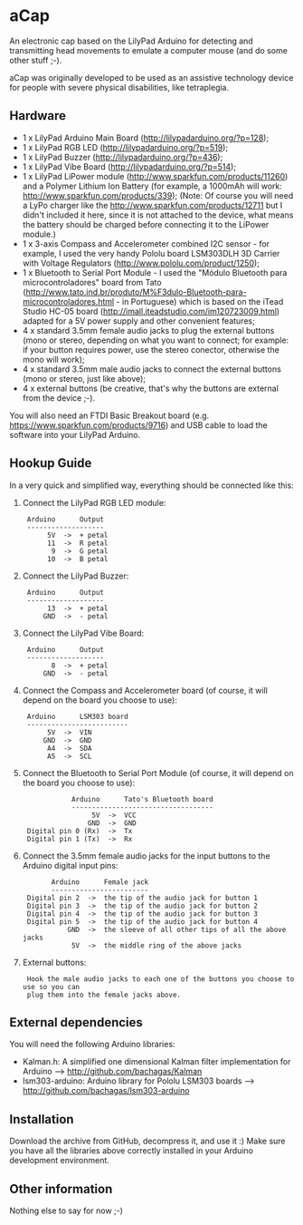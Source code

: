 aCap
====

An electronic cap based on the LilyPad Arduino for detecting and transmitting head movements to emulate a computer mouse (and do some other stuff ;-).

aCap was originally developed to be used as an assistive technology device for people with severe physical disabilities, like tetraplegia.

Hardware
--------

- 1 x LilyPad Arduino Main Board (http://lilypadarduino.org/?p=128);
- 1 x LilyPad RGB LED (http://lilypadarduino.org/?p=519);
- 1 x LilyPad Buzzer (http://lilypadarduino.org/?p=436);
- 1 x LilyPad Vibe Board (http://lilypadarduino.org/?p=514);
- 1 x LilyPad LiPower module (http://www.sparkfun.com/products/11260) and a Polymer Lithium Ion Battery (for example, a 1000mAh will work: http://www.sparkfun.com/products/339);
(Note: Of course you will need a LyPo charger like the http://www.sparkfun.com/products/12711 but I didn't included it here, since it is not attached to the device, what means the battery should be charged before connecting it to the LiPower module.)
- 1 x 3-axis Compass and Accelerometer combined I2C sensor - for example, I used the very handy Pololu board LSM303DLH 3D Carrier with Voltage Regulators (http://www.pololu.com/product/1250);
- 1 x Bluetooth to Serial Port Module - I used the "Módulo Bluetooth para microcontroladores" board from Tato (http://www.tato.ind.br/produto/M%F3dulo-Bluetooth-para-microcontroladores.html - in Portuguese) which is based on the iTead Studio HC-05 board (http://imall.iteadstudio.com/im120723009.html) adapted for a 5V power supply and other convenient features;
- 4 x standard 3.5mm female audio jacks to plug the external buttons (mono or stereo, depending on what you want to connect; for example: if your button requires power, use the stereo conector, otherwise the mono will work);
- 4 x standard 3.5mm male audio jacks to connect the external buttons (mono or stereo, just like above);
- 4 x external buttons (be creative, that's why the buttons are external from the device ;-).

You will also need an FTDI Basic Breakout board (e.g. https://www.sparkfun.com/products/9716) and USB cable to load the software into your LilyPad Arduino.

Hookup Guide
------------

In a very quick and simplified way, everything should be connected like this:

1) Connect the LilyPad RGB LED module:

		Arduino      Output
		-------------------
		     5V  ->  + petal
		     11  ->  R petal
		      9  ->  G petal
		     10  ->  B petal

2) Connect the LilyPad Buzzer:

		Arduino      Output
		-------------------
		     13  ->  + petal
		    GND  ->  - petal

3) Connect the LilyPad Vibe Board:

		Arduino      Output
		-------------------
		      8  ->  + petal
		    GND  ->  - petal

4) Connect the Compass and Accelerometer board (of course, it will depend on the board you choose to use):

		Arduino      LSM303 board
		-------------------------
		     5V  ->  VIN
		    GND  ->  GND
		     A4  ->  SDA
		     A5  ->  SCL

5) Connect the Bluetooth to Serial Port Module (of course, it will depend on the board you choose to use):
	 
		           Arduino      Tato's Bluetooth board
		           -----------------------------------
		                5V  ->  VCC
		               GND  ->  GND
		Digital pin 0 (Rx)  ->  Tx
		Digital pin 1 (Tx)  ->  Rx
	 
6) Connect the 3.5mm female audio jacks for the input buttons to the Arduino digital input pins:

		      Arduino      Female jack 
		      ------------------------
		Digital pin 2  ->  the tip of the audio jack for button 1
		Digital pin 3  ->  the tip of the audio jack for button 2
		Digital pin 4  ->  the tip of the audio jack for button 3
		Digital pin 5  ->  the tip of the audio jack for button 4
		          GND  ->  the sleeve of all other tips of all the above jacks
		           5V  ->  the middle ring of the above jacks
	 
7) External buttons:

		Hook the male audio jacks to each one of the buttons you choose to use so you can
		plug them into the female jacks above.
	 
External dependencies
---------------------

You will need the following Arduino libraries:
- Kalman.h: A simplified one dimensional Kalman filter implementation for Arduino --> http://github.com/bachagas/Kalman
- lsm303-arduino: Arduino library for Pololu LSM303 boards --> http://github.com/bachagas/lsm303-arduino 

Installation
------------

Download the archive from GitHub, decompress it, and use it :)
Make sure you have all the libraries above correctly installed in your Arduino development environment.

Other information
-----------------

Nothing else to say for now ;-)
